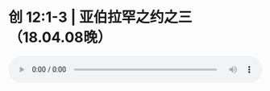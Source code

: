 # 创 12:1-3 | 亚伯拉罕之约之三（18.04.08晚）

<audio style="width: 100%;" preload="false" controls controlslist="nodownload"><source src="//file.simai.life/audio/mp3/old/23962.mp3" type="audio/mpeg">Your browser does not support the audio element.</audio>


